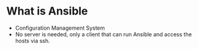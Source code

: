 # What is Ansible

* Configuration Management System
* No server is needed, only a client that can run Ansible and access the hosts via ssh.



